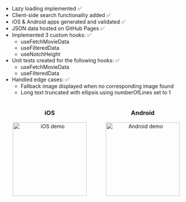 - Lazy loading implemented ✅
- Client-side search functionality added ✅
- iOS & Android apps generated and validated ✅
- JSON data hosted on GitHub Pages ✅
- Implemented 3 custom hooks: ✅
    - useFetchMovieData
    - useFilteredData
    - useNotchHeight
- Unit tests created for the following hooks: ✅
    - useFetchMovieData
    - useFilteredData
- Handled edge cases: ✅
    - Fallback image displayed when no corresponding image found
    - Long text truncated with ellipsis using numberOfLines set to 1

<div style="display: flex; justify-content: center;">
  <div style="flex: 1; text-align: center;"> 
    <h3>iOS</h3> 
    <img src="./iOS.gif" alt="iOS demo" width="200" />
  </div> 
  <div style="flex: 1; text-align: center;"> 
    <h3>Android</h3> 
    <img src="./android.gif" alt="Android demo" width="200" />
  </div> 
</div>
